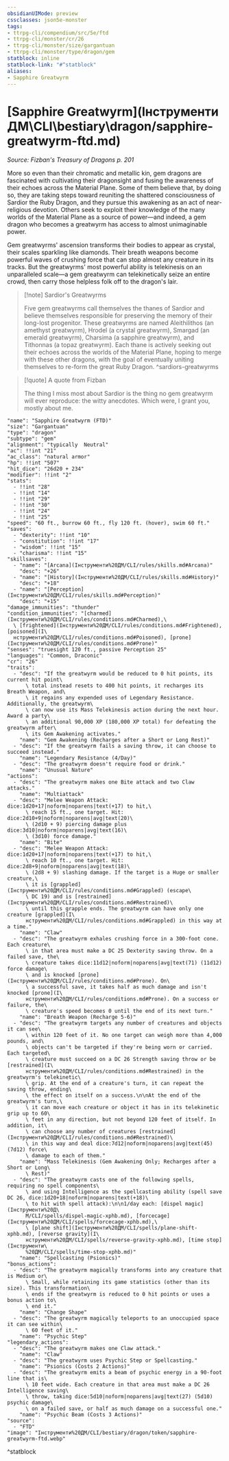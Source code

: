 ```yaml
---
obsidianUIMode: preview
cssclasses: json5e-monster
tags:
- ttrpg-cli/compendium/src/5e/ftd
- ttrpg-cli/monster/cr/26
- ttrpg-cli/monster/size/gargantuan
- ttrpg-cli/monster/type/dragon/gem
statblock: inline
statblock-link: "#^statblock"
aliases:
- Sapphire Greatwyrm
---
```

# [Sapphire Greatwyrm](Інструменти ДМ\CLI\bestiary\dragon/sapphire-greatwyrm-ftd.md)
*Source: Fizban's Treasury of Dragons p. 201*  

More so even than their chromatic and metallic kin, gem dragons are fascinated with cultivating their dragonsight and fusing the awareness of their echoes across the Material Plane. Some of them believe that, by doing so, they are taking steps toward reuniting the shattered consciousness of Sardior the Ruby Dragon, and they pursue this awakening as an act of near-religious devotion. Others seek to exploit their knowledge of the many worlds of the Material Plane as a source of power—and indeed, a gem dragon who becomes a greatwyrm has access to almost unimaginable power.

Gem greatwyrms' ascension transforms their bodies to appear as crystal, their scales sparkling like diamonds. Their breath weapons become powerful waves of crushing force that can stop almost any creature in its tracks. But the greatwyrms' most powerful ability is telekinesis on an unparalleled scale—a gem greatwyrm can telekinetically seize an entire crowd, then carry those helpless folk off to the dragon's lair.

> [!note] Sardior's Greatwyrms
> 
> Five gem greatwyrms call themselves the thanes of Sardior and believe themselves responsible for preserving the memory of their long-lost progenitor. These greatwyrms are named Aleithilithos (an amethyst greatwyrm), Hrodel (a crystal greatwyrm), Smargad (an emerald greatwyrm), Charsima (a sapphire greatwyrm), and Tithonnas (a topaz greatwyrm). Each thane is actively seeking out their echoes across the worlds of the Material Plane, hoping to merge with these other dragons, with the goal of eventually uniting themselves to re-form the great Ruby Dragon.
^sardiors-greatwyrms

> [!quote] A quote from Fizban  
> 
> The thing I miss most about Sardior is the thing no gem greatwyrm will ever reproduce: the witty anecdotes. Which were, I grant you, mostly about me.


```statblock
"name": "Sapphire Greatwyrm (FTD)"
"size": "Gargantuan"
"type": "dragon"
"subtype": "gem"
"alignment": "typically  Neutral"
"ac": !!int "21"
"ac_class": "natural armor"
"hp": !!int "507"
"hit_dice": "26d20 + 234"
"modifier": !!int "2"
"stats":
  - !!int "28"
  - !!int "14"
  - !!int "29"
  - !!int "30"
  - !!int "24"
  - !!int "25"
"speed": "60 ft., burrow 60 ft., fly 120 ft. (hover), swim 60 ft."
"saves":
  - "dexterity": !!int "10"
  - "constitution": !!int "17"
  - "wisdom": !!int "15"
  - "charisma": !!int "15"
"skillsaves":
  - "name": "[Arcana](Інструменти%20ДМ/CLI/rules/skills.md#Arcana)"
    "desc": "+26"
  - "name": "[History](Інструменти%20ДМ/CLI/rules/skills.md#History)"
    "desc": "+18"
  - "name": "[Perception](Інструменти%20ДМ/CLI/rules/skills.md#Perception)"
    "desc": "+15"
"damage_immunities": "thunder"
"condition_immunities": "[charmed](Інструменти%20ДМ/CLI/rules/conditions.md#Charmed),\
  \ [frightened](Інструменти%20ДМ/CLI/rules/conditions.md#Frightened), [poisoned](І\
  нструменти%20ДМ/CLI/rules/conditions.md#Poisoned), [prone](Інструменти%20ДМ/CLI/rules/conditions.md#Prone)"
"senses": "truesight 120 ft., passive Perception 25"
"languages": "Common, Draconic"
"cr": "26"
"traits":
  - "desc": "If the greatwyrm would be reduced to 0 hit points, its current hit point\
      \ total instead resets to 400 hit points, it recharges its Breath Weapon, and\
      \ it regains any expended uses of Legendary Resistance. Additionally, the greatwyrm\
      \ can now use its Mass Telekinesis action during the next hour. Award a party\
      \ an additional 90,000 XP (180,000 XP total) for defeating the greatwyrm after\
      \ its Gem Awakening activates."
    "name": "Gem Awakening (Recharges after a Short or Long Rest)"
  - "desc": "If the greatwyrm fails a saving throw, it can choose to succeed instead."
    "name": "Legendary Resistance (4/Day)"
  - "desc": "The greatwyrm doesn't require food or drink."
    "name": "Unusual Nature"
"actions":
  - "desc": "The greatwyrm makes one Bite attack and two Claw attacks."
    "name": "Multiattack"
  - "desc": "Melee Weapon Attack: dice:1d20+17|noform|noparens|text(+17) to hit,\
      \ reach 15 ft., one target. Hit: dice:2d10+9|noform|noparens|avg|text(20)\
      \ (2d10 + 9) piercing damage plus dice:3d10|noform|noparens|avg|text(16)\
      \ (3d10) force damage."
    "name": "Bite"
  - "desc": "Melee Weapon Attack: dice:1d20+17|noform|noparens|text(+17) to hit,\
      \ reach 10 ft., one target. Hit: dice:2d8+9|noform|noparens|avg|text(18)\
      \ (2d8 + 9) slashing damage. If the target is a Huge or smaller creature,\
      \ it is [grappled](Інструменти%20ДМ/CLI/rules/conditions.md#Grappled) (escape\
      \ DC 19) and is [restrained](Інструменти%20ДМ/CLI/rules/conditions.md#Restrained)\
      \ until this grapple ends. The greatwyrm can have only one creature [grappled](І\
      нструменти%20ДМ/CLI/rules/conditions.md#Grappled) in this way at a time."
    "name": "Claw"
  - "desc": "The greatwyrm exhales crushing force in a 300-foot cone. Each creature\
      \ in that area must make a DC 25 Dexterity saving throw. On a failed save, the\
      \ creature takes dice:11d12|noform|noparens|avg|text(71) (11d12) force damage\
      \ and is knocked [prone](Інструменти%20ДМ/CLI/rules/conditions.md#Prone). On\
      \ a successful save, it takes half as much damage and isn't knocked [prone](І\
      нструменти%20ДМ/CLI/rules/conditions.md#Prone). On a success or failure, the\
      \ creature's speed becomes 0 until the end of its next turn."
    "name": "Breath Weapon (Recharge 5-6)"
  - "desc": "The greatwyrm targets any number of creatures and objects it can see\
      \ within 120 feet of it. No one target can weigh more than 4,000 pounds, and\
      \ objects can't be targeted if they're being worn or carried. Each targeted\
      \ creature must succeed on a DC 26 Strength saving throw or be [restrained](І\
      нструменти%20ДМ/CLI/rules/conditions.md#Restrained) in the greatwyrm's telekinetic\
      \ grip. At the end of a creature's turn, it can repeat the saving throw, ending\
      \ the effect on itself on a success.\n\nAt the end of the greatwyrm's turn,\
      \ it can move each creature or object it has in its telekinetic grip up to 60\
      \ feet in any direction, but not beyond 120 feet of itself. In addition, it\
      \ can choose any number of creatures [restrained](Інструменти%20ДМ/CLI/rules/conditions.md#Restrained)\
      \ in this way and deal dice:7d12|noform|noparens|avg|text(45) (7d12) force\
      \ damage to each of them."
    "name": "Mass Telekinesis (Gem Awakening Only; Recharges after a Short or Long\
      \ Rest)"
  - "desc": "The greatwyrm casts one of the following spells, requiring no spell components\
      \ and using Intelligence as the spellcasting ability (spell save DC 26, dice:1d20+18|noform|noparens|text(+18)\
      \ to hit with spell attack):\n\n1/day each: [dispel magic](Інструменти%20Д\
      М/CLI/spells/dispel-magic-xphb.md), [forcecage](Інструменти%20ДМ/CLI/spells/forcecage-xphb.md),\
      \ [plane shift](Інструменти%20ДМ/CLI/spells/plane-shift-xphb.md), [reverse gravity](І\
      нструменти%20ДМ/CLI/spells/reverse-gravity-xphb.md), [time stop](Інструменти\
      %20ДМ/CLI/spells/time-stop-xphb.md)"
    "name": "Spellcasting (Psionics)"
"bonus_actions":
  - "desc": "The greatwyrm magically transforms into any creature that is Medium or\
      \ Small, while retaining its game statistics (other than its size). This transformation\
      \ ends if the greatwyrm is reduced to 0 hit points or uses a bonus action to\
      \ end it."
    "name": "Change Shape"
  - "desc": "The greatwyrm magically teleports to an unoccupied space it can see within\
      \ 60 feet of it."
    "name": "Psychic Step"
"legendary_actions":
  - "desc": "The greatwyrm makes one Claw attack."
    "name": "Claw"
  - "desc": "The greatwyrm uses Psychic Step or Spellcasting."
    "name": "Psionics (Costs 2 Actions)"
  - "desc": "The greatwyrm emits a beam of psychic energy in a 90-foot line that is\
      \ 10 feet wide. Each creature in that area must make a DC 26 Intelligence saving\
      \ throw, taking dice:5d10|noform|noparens|avg|text(27) (5d10) psychic damage\
      \ on a failed save, or half as much damage on a successful one."
    "name": "Psychic Beam (Costs 3 Actions)"
"source":
  - "FTD"
"image": "Інструменти%20ДМ/CLI/bestiary/dragon/token/sapphire-greatwyrm-ftd.webp"
```
^statblock